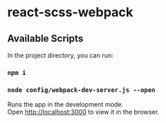 # react-scss-webpack

## Available Scripts

In the project directory, you can run:

### `npm i`

### `node config/webpack-dev-server.js --open`

Runs the app in the development mode.<br />
Open [http://localhost:3000](http://localhost:3000) to view it in the browser.
